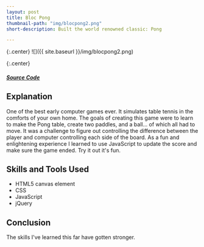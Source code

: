 ```yaml
---
layout: post
title: Bloc Pong
thumbnail-path: "img/blocpong2.png"
short-description: Built the world renowned classic: Pong

---
```


{:.center}
![]({{ site.baseurl }}/img/blocpong2.png)

{:.center}
<h5>
  <a href="https://github.com/sabrown84/bloc-pong" class="button">
    Source Code
    <i class="fa fa-fw fa-github"></i>
  </a>
</h5>

## Explanation

One of the best early computer games ever. It simulates table tennis in the comforts of your own home. The goals of creating this game were to learn to make the Pong table, create two paddles, and a ball... of which all had to move. It was a challenge to figure out controlling the difference between the player and computer controlling each side of the board. As a fun and enlightening experience I learned to use JavaScript to update the score and make sure the game ended. Try it out it's fun.

## Skills and Tools Used

* HTML5 canvas element
* CSS
* JavaScript
* jQuery


## Conclusion

The skills I've learned this far have gotten stronger.

